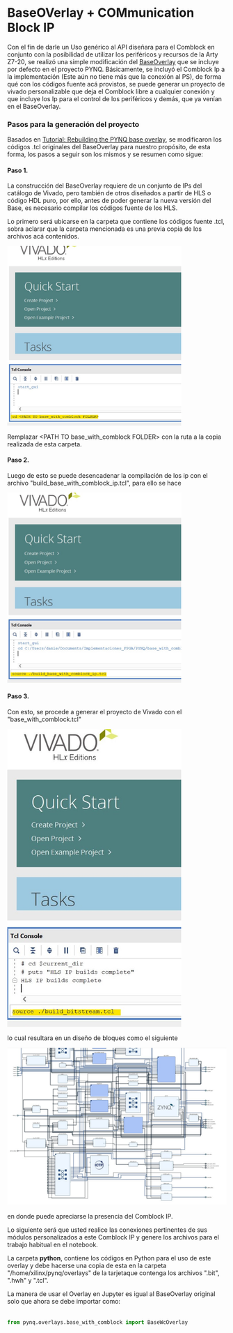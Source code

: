 # BaseOVerlay + COMmunication Block IP

Con el fin de darle un Uso genérico al API diseñara para el Comblock en conjunto con la posibilidad de utilizar los periféricos y recursos de la Arty Z7-20, se realizó una simple modificación del [BaseOverlay](https://pynq.readthedocs.io/en/v2.0/pynq_overlays/base_overlay.html) que se incluye por defecto en el proyecto PYNQ. Básicamente, se incluyó el Comblock Ip a la implementación (Este aún no tiene más que la conexión al PS), de forma qué con los códigos fuente acá provistos, se puede generar un proyecto de vivado personalizable que deja el Comblock libre a cualquier conexión y que incluye los Ip para el control de los periféricos y demás, que ya venían en el BaseOverlay.

### Pasos para la generación del proyecto
Basados en [Tutorial: Rebuilding the PYNQ base overlay](https://discuss.pynq.io/t/tutorial-rebuilding-the-pynq-base-overlay/61), se modificaron los códigos .tcl originales del BaseOverlay para nuestro propósito, de esta forma, los pasos a seguir son los mismos y se resumen como sigue:

#### Paso 1. 
La construcción del BaseOverlay requiere de un conjunto de IPs del catálogo de Vivado, pero también de otros diseñados a partir de HLS o código HDL puro, por ello, antes de poder generar la nueva versión del Base, es necesario compilar los códigos fuente de los HLS. 

Lo primero será ubicarse en la carpeta que contiene los códigos fuente .tcl, sobra aclarar que la carpeta mencionada es una previa copia de los archivos acá contenidos.

<img src="/.images/paso1_Basewc.jpg" width="400x">

Remplazar \<PATH TO base_with_comblock FOLDER\> con la ruta a la copia realizada de esta carpeta.

#### Paso 2. 
Luego de esto se puede desencadenar la compilación de los ip con el archivo "build_base_with_comblock_ip.tcl", para ello se hace

<img src="/.images/paso2_Basewc.jpg" width="400x">

#### Paso 3. 
Con esto, se procede a generar el proyecto de Vivado con el "base_with_comblock.tcl"

<img src="/.images/paso3_Basewc..jpg" width="400x">

lo cual resultara en un diseño de bloques como el siguiente

<img src="/.images/base_wc.jpg" width="700x">

en donde puede apreciarse la presencia del Comblock IP.

Lo siguiente será que usted realice las conexiones pertinentes de sus módulos personalizados a este Comblock IP y genere los archivos para el trabajo habitual en el notebook.

La carpeta **python**, contiene los códigos en Python para el uso de este overlay y debe hacerse una copia de esta en la carpeta "/home/xilinx/pynq/overlays" de la tarjetaque contenga los archivos ".bit", ".hwh" y ".tcl".

La manera de usar el Overlay en Jupyter es igual al BaseOverlay original solo que ahora se debe importar como:

```python

from pynq.overlays.base_with_comblock import BaseWcOverlay
```
